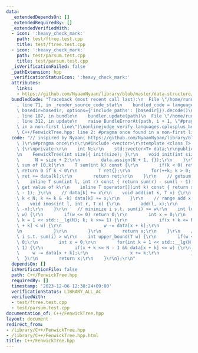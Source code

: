 ```yaml
---
data:
  _extendedDependsOn: []
  _extendedRequiredBy: []
  _extendedVerifiedWith:
  - icon: ':heavy_check_mark:'
    path: test/ftree.test.cpp
    title: test/ftree.test.cpp
  - icon: ':heavy_check_mark:'
    path: test/parsum.test.cpp
    title: test/parsum.test.cpp
  _isVerificationFailed: false
  _pathExtension: hpp
  _verificationStatusIcon: ':heavy_check_mark:'
  attributes:
    links:
    - https://github.com/NyaanNyaan/library/blob/master/data-structure/binary-indexed-tree.hpp
  bundledCode: "Traceback (most recent call last):\n  File \"/home/runner/.local/lib/python3.10/site-packages/onlinejudge_verify/documentation/build.py\"\
    , line 71, in _render_source_code_stat\n    bundled_code = language.bundle(stat.path,\
    \ basedir=basedir, options={'include_paths': [basedir]}).decode()\n  File \"/home/runner/.local/lib/python3.10/site-packages/onlinejudge_verify/languages/cplusplus.py\"\
    , line 187, in bundle\n    bundler.update(path)\n  File \"/home/runner/.local/lib/python3.10/site-packages/onlinejudge_verify/languages/cplusplus_bundle.py\"\
    , line 312, in update\n    raise BundleErrorAt(path, i + 1, \"#pragma once found\
    \ in a non-first line\")\nonlinejudge_verify.languages.cplusplus_bundle.BundleErrorAt:\
    \ C++/FenwickTree.hpp: line 2: #pragma once found in a non-first line\n"
  code: "// inspired by Nyaan( https://github.com/NyaanNyaan/library/blob/master/data-structure/binary-indexed-tree.hpp\
    \ )\r\n#pragma once\r\n\r\n#include <vector>\r\ntemplate <class T> struct FenwickTree\
    \ {\r\nprivate:\r\n    int N;\r\n    std::vector<T> data;\r\npublic:\r\n    FenwickTree(){}\r\
    \n    FenwickTree(int size){ init(size); }\r\n    void init(int size) {\r\n  \
    \      N = size + 2;\r\n        data.assign(N + 1, {});\r\n    }\r\n    // get\
    \ sum of [0,k]\r\n    T sum(int k) const {\r\n        if(k < 0) return T{};  //\
    \ return 0 if k < 0\r\n        T ret{};\r\n        for(++k; k > 0; k -= k & -k)\
    \ ret += data[k];\r\n        return ret;\r\n    }\r\n    // getsum of [l,r]\r\n\
    \    inline T sum(int l, int r) const { return sum(r) - sum(l - 1); }\r\n    //\
    \ get value of k\r\n    inline T operator[](int k) const { return sum(k) - sum(k\
    \ - 1); }\r\n    // data[k] += x\r\n    void add(int k, T x) {\r\n        for(++k;\
    \ k < N; k += k & -k) data[k] += x;\r\n    }\r\n    // range add x to [l,r]\r\n\
    \    void imos(int l, int r, T x) {\r\n        add(l, x);\r\n        add(r + 1,\
    \ -x);\r\n    }\r\n    // minimize i s.t. sum(i) >= w\r\n    int lower_bound(T\
    \ w) {\r\n        if(w <= 0) return 0;\r\n        int x = 0;\r\n        for(int\
    \ k = 1 << std::__lg(N); k; k >>= 1) {\r\n            if(x + k <= N - 1 && data[x\
    \ + k] < w) {\r\n                w -= data[x + k];\r\n                x += k;\r\
    \n            }\r\n        }\r\n        return x;\r\n    }\r\n    // minimize\
    \ i s.t. sum(i) > w\r\n    int upper_bound(T w) {\r\n        if(w < 0) return\
    \ 0;\r\n        int x = 0;\r\n        for(int k = 1 << std::__lg(N); k; k >>=\
    \ 1) {\r\n            if(x + k <= N - 1 && data[x + k] <= w) {\r\n           \
    \     w -= data[x + k];\r\n                x += k;\r\n            }\r\n      \
    \  }\r\n        return x;\r\n    }\r\n};\r\n"
  dependsOn: []
  isVerificationFile: false
  path: C++/FenwickTree.hpp
  requiredBy: []
  timestamp: '2023-12-06 12:38:24+09:00'
  verificationStatus: LIBRARY_ALL_AC
  verifiedWith:
  - test/ftree.test.cpp
  - test/parsum.test.cpp
documentation_of: C++/FenwickTree.hpp
layout: document
redirect_from:
- /library/C++/FenwickTree.hpp
- /library/C++/FenwickTree.hpp.html
title: C++/FenwickTree.hpp
---
```

